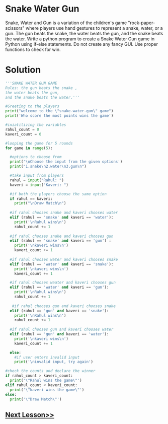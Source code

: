 # Snake Water Gun
Snake, Water and Gun is a variation of the children's game "rock-paper-scissors" where players use hand gestures to represent a snake, water, or a gun. The gun beats the snake, the water beats the gun, and the snake beats the water.
Write a python program to create a Snake Water Gun game in Python using if-else statements. Do not create any fancy GUI. Use proper functions to check for win.
# Solution
```python
'''SNAKE WATER GUN GAME
Rules: the gun beats the snake ,
the water beats the gun, 
and the snake beats the water.'''

#Greeting to the players
print("welcome to the \"snake-water-gun\" game")
print('Who score the most points wins the game')

#iniatilizing the variables
rahul_count = 0
kaveri_count = 0

#looping the game for 5 rounds
for game in range(5):

  #options to choose from
  print('\nChoose the input from the given options')
  print("1.snake\n2.water\n3.gun\n")

  #take input from players
  rahul = input("Rahul: ")
  kaveri = input("Kaveri: ")

  #if both the players choose the same option  
  if rahul == kaveri:
    print("\nDraw Match\n")
    
  #if rahul chooses snake and kaveri chooses water 
  elif (rahul == 'snake' and kaveri == 'water'):
    print('\nRahul wins\n')
    rahul_count += 1
    
  #if rahul chooses snake and kaveri chooses gun 
  elif (rahul == 'snake' and kaveri == 'gun') :
    print('\nkaveri wins\n')
    kaveri_count += 1
    
  #if rahul chooses water and kaveri chooses snake 
  elif (rahul == 'water' and kaveri == 'snake'):
    print('\nkaveri wins\n')
    kaveri_count += 1

  #if rahul chooses waater and kaveri chooses gun 
  elif (rahul == 'water' and kaveri == 'gun'):
    print('\nRahul wins\n')
    rahul_count += 1  
    
   #if rahul chooses gun and kaveri chooses snake 
  elif (rahul == 'gun' and kaveri == 'snake'):
    print('\nRahul wins\n')
    rahul_count += 1
    
  #if rahul chooses gun and kaveri chooses water 
  elif (rahul == 'gun' and kaveri == 'water'):
    print('\nkaveri wins\n')
    kaveri_count += 1

  else: 
    #if user enters invalid input
    print('\ninvalid input, try again')

#check the counts and declare the winner
if rahul_count > kaveri_count:
  print('\"Rahul wins the game\"')
elif rahul_count < kaveri_count:
  print('\"kaveri wins the game\"')
else:
  print('\"Draw Match\"')

```

## [Next Lesson>>](https://github.com/Harshita1303/Python-CodewithHarry/blob/main/56-Day56-Intro-to-oops/.tutorial/Tutorial.md)
